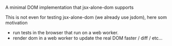 A minimal DOM implementation that jsx-alone-dom supports

This is not even for testing jsx-alone-dom (we already use jsdom), here som motivation

* run tests in the browser that run on a web worker. 
* render dom in a web worker to update the real DOM faster / diff / etc... 